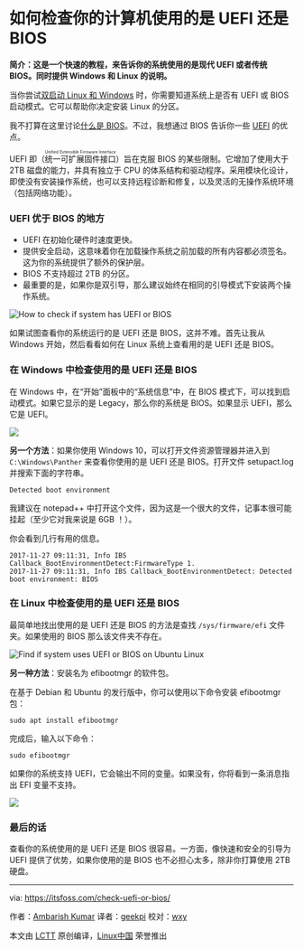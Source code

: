 如何检查你的计算机使用的是 UEFI 还是 BIOS
======

**简介：这是一个快速的教程，来告诉你的系统使用的是现代 UEFI 或者传统 BIOS。同时提供 Windows 和 Linux 的说明。**

当你尝试[双启动 Linux 和 Windows][1] 时，你需要知道系统上是否有 UEFI 或 BIOS 启动模式。它可以帮助你决定安装 Linux 的分区。

我不打算在这里讨论[什么是 BIOS][2]。不过，我想通过 BIOS 告诉你一些 [UEFI][3] 的优点。

UEFI 即（<ruby>统一可扩展固件接口<rt>Unified Extensible Firmware Interface</rt></ruby>）旨在克服 BIOS 的某些限制。它增加了使用大于 2TB 磁盘的能力，并具有独立于 CPU 的体系结构和驱动程序。采用模块化设计，即使没有安装操作系统，也可以支持远程诊断和修复，以及灵活的无操作系统环境（包括网络功能）。

### UEFI 优于 BIOS 的地方

  * UEFI 在初始化硬件时速度更快。
  * 提供安全启动，这意味着你在加载操作系统之前加载的所有内容都必须签名。这为你的系统提供了额外的保护层。
  * BIOS 不支持超过 2TB 的分区。
  * 最重要的是，如果你是双引导，那么建议始终在相同的引导模式下安装两个操作系统。

![How to check if system has UEFI or BIOS][4]

如果试图查看你的系统运行的是 UEFI 还是 BIOS，这并不难。首先让我从 Windows 开始，然后看看如何在 Linux 系统上查看用的是 UEFI 还是 BIOS。

### 在 Windows 中检查使用的是 UEFI 还是 BIOS

在 Windows 中，在“开始”面板中的“系统信息”中，在 BIOS 模式下，可以找到启动模式。如果它显示的是 Legacy，那么你的系统是 BIOS。如果显示 UEFI，那么它是 UEFI。

![][5]

**另一个方法**：如果你使用 Windows 10，可以打开文件资源管理器并进入到  `C:\Windows\Panther` 来查看你使用的是 UEFI 还是 BIOS。打开文件 setupact.log 并搜索下面的字符串。

```
Detected boot environment
```

我建议在 notepad++ 中打开这个文件，因为这是一个很大的文件，记事本很可能挂起（至少它对我来说是 6GB ！）。

你会看到几行有用的信息。

```
2017-11-27 09:11:31, Info IBS Callback_BootEnvironmentDetect:FirmwareType 1.
2017-11-27 09:11:31, Info IBS Callback_BootEnvironmentDetect: Detected boot environment: BIOS
```

### 在 Linux 中检查使用的是 UEFI 还是 BIOS

最简单地找出使用的是 UEFI 还是 BIOS 的方法是查找 `/sys/firmware/efi` 文件夹。如果使用的 BIOS 那么该文件夹不存在。

![Find if system uses UEFI or BIOS on Ubuntu Linux][6]

**另一种方法**：安装名为 efibootmgr 的软件包。

在基于 Debian 和 Ubuntu 的发行版中，你可以使用以下命令安装 efibootmgr 包：

```
sudo apt install efibootmgr
```

完成后，输入以下命令：

```
sudo efibootmgr
```

如果你的系统支持 UEFI，它会输出不同的变量。如果没有，你将看到一条消息指出 EFI 变量不支持。

![][7]

### 最后的话

查看你的系统使用的是 UEFI 还是 BIOS 很容易。一方面，像快速和安全的引导为 UEFI 提供了优势，如果你使用的是 BIOS 也不必担心太多，除非你打算使用 2TB 硬盘。

--------------------------------------------------------------------------------

via: https://itsfoss.com/check-uefi-or-bios/

作者：[Ambarish Kumar][a]
译者：[geekpi](https://github.com/geekpi)
校对：[wxy](https://github.com/wxy)

本文由 [LCTT](https://github.com/LCTT/TranslateProject) 原创编译，[Linux中国](https://linux.cn/) 荣誉推出

[a]:https://itsfoss.com/author/ambarish/
[1]:https://itsfoss.com/guide-install-linux-mint-16-dual-boot-windows/
[2]:https://www.lifewire.com/bios-basic-input-output-system-2625820
[3]:https://www.howtogeek.com/56958/htg-explains-how-uefi-will-replace-the-bios/
[4]:https://itsfoss.com/wp-content/uploads/2018/02/uefi-or-bios-800x450.png
[5]:https://itsfoss.com/wp-content/uploads/2018/01/BIOS-800x491.png
[6]:https://itsfoss.com/wp-content/uploads/2018/02/uefi-bios.png
[7]:https://itsfoss.com/wp-content/uploads/2018/01/bootmanager.jpg
